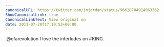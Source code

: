```yaml
---
canonicalURL: https://twitter.com/jmjordan/status/96628704914063362
ShowCanonicalLink: true
CanonicalLinkText: View original on
date: 2011-07-28T17:10:53+00:00
---
```

.@ofarevolution I love the interludes on #KING.